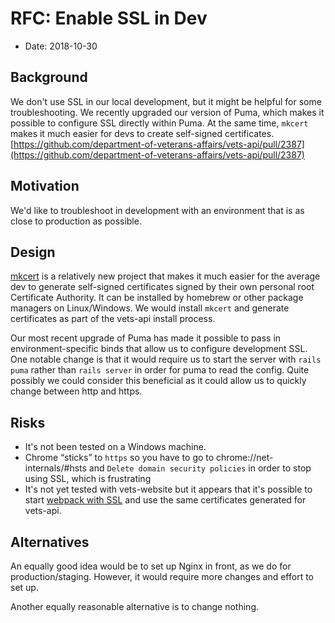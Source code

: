 # RFC: Enable SSL in Dev

- Date: 2018-10-30

## Background

We don't use SSL in our local development, but it might be helpful for some troubleshooting. We recently upgraded our version of Puma, which makes it possible to configure SSL directly within Puma.  At the same time, `mkcert` makes it much easier for devs to create self-signed certificates.
[https://github.com/department-of-veterans-affairs/vets-api/pull/2387](https://github.com/department-of-veterans-affairs/vets-api/pull/2387)

## Motivation
We'd like to troubleshoot in development with an environment that is as close to production as possible. 

## Design
[mkcert](https://github.com/FiloSottile/mkcert) is a relatively new project that makes it much easier for the average dev to generate self-signed certificates signed by their own personal root Certificate Authority. It can be installed by homebrew or other package managers on Linux/Windows. We would install `mkcert` and generate certificates as part of the vets-api install process. 

Our most recent upgrade of Puma has made it possible to pass in environment-specific binds that allow us to configure development SSL. One notable change is that it would require us to start the server with `rails puma` rather than `rails server` in order for puma to read the config.  Quite possibly we could consider this beneficial as it could allow us to quickly change between http and https.

## Risks
* It's not been tested on a Windows machine.  
* Chrome “sticks” to `https` so you have to go to chrome://net-internals/#hsts and `Delete domain security policies` in order to stop using SSL, which is frustrating
* It's not yet tested with vets-website but it appears that it's possible to start [webpack with SSL](https://webpack.js.org/configuration/dev-server/#devserver-https) and use the same certificates generated for vets-api.

## Alternatives
An equally good idea would be to set up Nginx in front, as we do for production/staging.  However, it would require more changes and effort to set up. 

Another equally reasonable alternative is to change nothing. 
